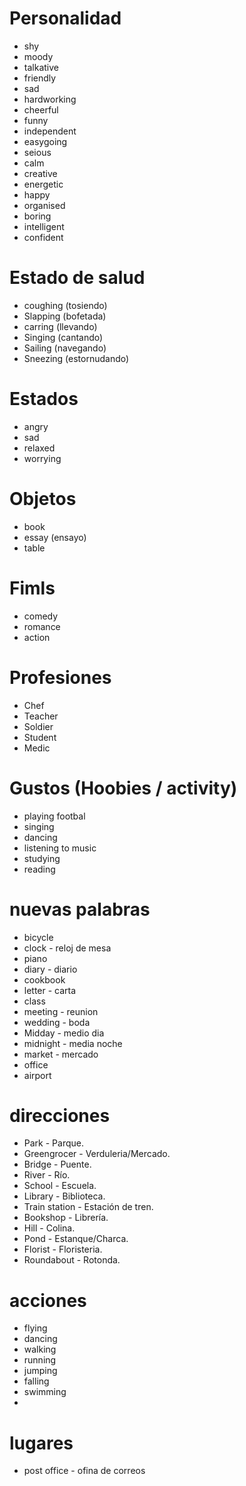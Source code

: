 # Personalidad

- shy
- moody
- talkative
- friendly
- sad
- hardworking
- cheerful
- funny
- independent
- easygoing
- seious
- calm
- creative
- energetic
- happy
- organised
- boring
- intelligent
- confident

# Estado de salud

- coughing (tosiendo)
- Slapping (bofetada)
- carring (llevando)
- Singing (cantando)
- Sailing (navegando)
- Sneezing (estornudando)

# Estados 

- angry
- sad
- relaxed
- worrying


# Objetos

- book
- essay (ensayo)
- table

# Fimls
- comedy
- romance
- action

# Profesiones
- Chef
- Teacher
- Soldier
- Student
- Medic

# Gustos (Hoobies / activity)
- playing footbal
- singing
- dancing
- listening to music
- studying
- reading

# nuevas palabras
- bicycle
- clock - reloj de mesa
- piano
- diary - diario
- cookbook
- letter - carta
- class
- meeting - reunion
- wedding - boda
- Midday - medio dia
- midnight - media noche
- market - mercado
- office
- airport

# direcciones
- Park - Parque.
- Greengrocer - Verduleria/Mercado.
- Bridge - Puente.
- River - Río.
- School - Escuela.
- Library - Biblioteca.
- Train station - Estación de tren.
- Bookshop - Librería.
- Hill - Colina.
- Pond - Estanque/Charca.
- Florist - Floristeria.
- Roundabout - Rotonda.

# acciones
- flying
- dancing
- walking
- running
- jumping
- falling 
- swimming
- 
# lugares
*  post office - ofina de correos
